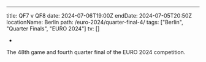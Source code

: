 ---

title: QF7 v QF8
date: 2024-07-06T19:00Z
endDate: 2024-07-05T20:50Z
locationName: Berlin
path: /euro-2024/quarter-final-4/
tags: ["Berlin", "Quarter Finals", "EURO 2024"]
tv: []

-

The 48th game and fourth quarter final of the EURO 2024 competition.

